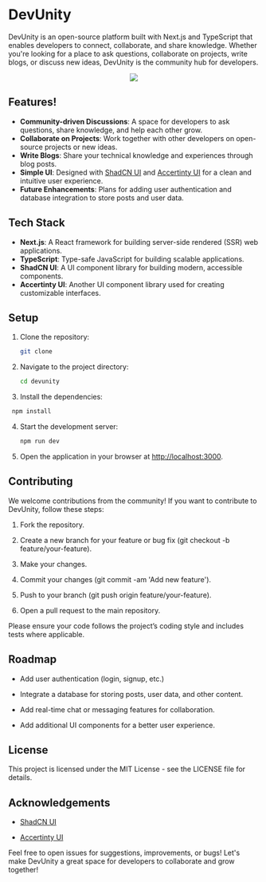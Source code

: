 # DevUnity

DevUnity is an open-source platform built with Next.js and TypeScript that enables developers to connect, collaborate, and share knowledge. Whether you're looking for a place to ask questions, collaborate on projects, write blogs, or discuss new ideas, DevUnity is the community hub for developers.

<p align="center">
  <kbd>
    <img src="https://github.com/user-attachments/assets/6ed17203-5b81-43db-baf7-eb003c2035b0"></img>
  </kbd>
</p>

## Features!


- **Community-driven Discussions**: A space for developers to ask questions, share knowledge, and help each other grow.
- **Collaborate on Projects**: Work together with other developers on open-source projects or new ideas.
- **Write Blogs**: Share your technical knowledge and experiences through blog posts.
- **Simple UI**: Designed with [ShadCN UI](https://github.com/shadcn) and [Accertinty UI](https://github.com/accertinty) for a clean and intuitive user experience.
- **Future Enhancements**: Plans for adding user authentication and database integration to store posts and user data.

## Tech Stack

- **Next.js**: A React framework for building server-side rendered (SSR) web applications.
- **TypeScript**: Type-safe JavaScript for building scalable applications.
- **ShadCN UI**: A UI component library for building modern, accessible components.
- **Accertinty UI**: Another UI component library used for creating customizable interfaces.

## Setup

1. Clone the repository:

   ```bash
   git clone 

2. Navigate to the project directory:

   ```bash
   cd devunity

3. Install the dependencies:

  ```bash
   npm install
```


4. Start the development server:

   ```bash
   npm run dev

5. Open the application in your browser at [http://localhost:3000](http://localhost:3000).


Contributing
------------

We welcome contributions from the community! If you want to contribute to DevUnity, follow these steps:

1.  Fork the repository.
    
2.  Create a new branch for your feature or bug fix (git checkout -b feature/your-feature).
    
3.  Make your changes.
    
4.  Commit your changes (git commit -am 'Add new feature').
    
5.  Push to your branch (git push origin feature/your-feature).
    
6.  Open a pull request to the main repository.
    

Please ensure your code follows the project’s coding style and includes tests where applicable.

Roadmap
-------

*   Add user authentication (login, signup, etc.)
    
*   Integrate a database for storing posts, user data, and other content.
    
*   Add real-time chat or messaging features for collaboration.
    
*   Add additional UI components for a better user experience.
    

License
-------

This project is licensed under the MIT License - see the LICENSE file for details.

Acknowledgements
----------------

*   [ShadCN UI](https://github.com/shadcn)
    
*   [Accertinty UI](https://github.com/accertinty)
    

Feel free to open issues for suggestions, improvements, or bugs! Let's make DevUnity a great space for developers to collaborate and grow together!